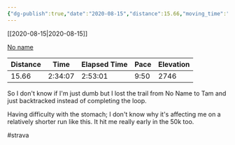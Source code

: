```yaml
---
{"dg-publish":true,"date":"2020-08-15","distance":15.66,"moving_time":"2:34:07","elapsed_time":"2:53:01","pace":"9:50","total_elevation_gain":2746,"url":"https://www.strava.com/activities/3919276843","permalink":"/01-personal/strava/2020-08-15-no-name/","dgPassFrontmatter":true}
---
```



[[2020-08-15\|2020-08-15]]

[No name](https://www.strava.com/activities/3919276843)

| Distance | Time    | Elapsed Time | Pace | Elevation |
| -------- | ------- | ------------ | ---- | --------- |
| 15.66    | 2:34:07 | 2:53:01      | 9:50 | 2746      |


So I don't know if I'm just dumb but I lost the trail from No Name to Tam and just backtracked instead of completing the loop.

Having difficulty with the stomach; I don't know why it's affecting me on a relatively shorter run like this. It hit me really early in the 50k too.

#strava
